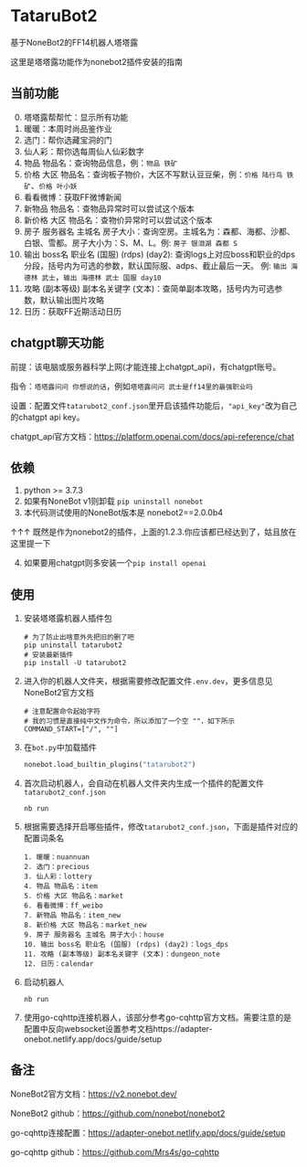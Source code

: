 # TataruBot2

基于NoneBot2的FF14机器人塔塔露

这里是塔塔露功能作为nonebot2插件安装的指南

## 当前功能

0. 塔塔露帮帮忙：显示所有功能
1. 暖暖：本周时尚品鉴作业
2. 选门：帮你选藏宝洞的门
3. 仙人彩：帮你选每周仙人仙彩数字
4. 物品 物品名：查询物品信息，例：`物品 铁矿`
5. 价格 大区 物品名：查询板子物价，大区不写默认豆豆柴，例：`价格 陆行鸟 铁矿`、`价格 叶小妖`
6. 看看微博：获取FF微博新闻
7. 新物品 物品名：查物品异常时可以尝试这个版本
8. 新价格 大区 物品名：查物价异常时可以尝试这个版本
9. 房子 服务器名 主城名 房子大小：查询空房。主城名为：森都、海都、沙都、白银、雪都。房子大小为：S、M、L。例: `房子 银泪湖 森都 S`
10. 输出 boss名 职业名 (国服) (rdps) (day2): 查询logs上对应boss和职业的dps分段，括号内为可选的参数，默认国际服、adps、截止最后一天。
例: `输出 海德林 武士`，`输出 海德林 武士 国服 day10`
11. 攻略 (副本等级) 副本名关键字 (文本)：查简单副本攻略，括号内为可选参数，默认输出图片攻略
12. 日历：获取FF近期活动日历

## chatgpt聊天功能

前提：该电脑或服务器科学上网(才能连接上chatgpt_api)，有chatgpt账号。

指令：`塔塔露问问 你想说的话`，例如`塔塔露问问 武士是ff14里的最强职业吗`

设置：配置文件`tatarubot2_conf.json`里开启该插件功能后，`"api_key"`改为自己的chatgpt api key。

chatgpt_api官方文档：https://platform.openai.com/docs/api-reference/chat

## 依赖

1. python >= 3.7.3
2. 如果有NoneBot v1则卸载 `pip uninstall nonebot`
3. 本代码测试使用的NoneBot版本是 nonebot2==2.0.0b4

↑↑↑ 既然是作为nonebot2的插件，上面的1.2.3.你应该都已经达到了，姑且放在这里提一下

4. 如果要用chatgpt则多安装一个`pip install openai`

## 使用

1. 安装塔塔露机器人插件包

   ```shell
   # 为了防止出啥意外先把旧的删了吧
   pip uninstall tatarubot2
   # 安装最新插件
   pip install -U tatarubot2
   ```

2. 进入你的机器人文件夹，根据需要修改配置文件`.env.dev`，更多信息见NoneBot2官方文档

   ```shell
   # 注意配置命令起始字符
   # 我的习惯是直接纯中文作为命令，所以添加了一个空 ""，如下所示
   COMMAND_START=["/", ""]  
   ```

3. 在`bot.py`中加载插件

   ```python
   nonebot.load_builtin_plugins("tatarubot2")
   ```
   
5. 首次启动机器人，会自动在机器人文件夹内生成一个插件的配置文件`tatarubot2_conf.json`

   ```shell
   nb run
   ```

6. 根据需要选择开启哪些插件，修改`tatarubot2_conf.json`，下面是插件对应的配置词条名

   ```
   1. 暖暖：nuannuan
   2. 选门：precious
   3. 仙人彩：lottery
   4. 物品 物品名：item
   5. 价格 大区 物品名：market
   6. 看看微博：ff_weibo
   7. 新物品 物品名：item_new
   8. 新价格 大区 物品名：market_new
   9. 房子 服务器名 主城名 房子大小：house
   10. 输出 boss名 职业名 (国服) (rdps) (day2)：logs_dps
   11. 攻略 (副本等级) 副本名关键字 (文本)：dungeon_note
   12. 日历：calendar
   ```

7. 启动机器人

   ```shell
   nb run
   ```

8. 使用go-cqhttp连接机器人，该部分参考go-cqhttp官方文档。需要注意的是配置中反向websocket设置参考文档https://adapter-onebot.netlify.app/docs/guide/setup

## 备注

NoneBot2官方文档：https://v2.nonebot.dev/

NoneBot2 github：https://github.com/nonebot/nonebot2

go-cqhttp连接配置：https://adapter-onebot.netlify.app/docs/guide/setup

go-cqhttp github：https://github.com/Mrs4s/go-cqhttp
